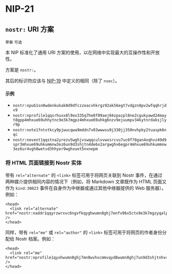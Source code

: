 NIP-21
======

`nostr:` URI 方案
-------------------

`草案` `可选`

本 NIP 标准化了通用 URI 方案的使用，以在网络中实现最大的互操作性和开放性。

方案是 `nostr:`。

其后的标识符应该与 [NIP-19](19.md) 中定义的相同（除了 `nsec`）。

#### 示例

- `nostr:npub1sn0wdenkukak0d9dfczzeacvhkrgz92ak56egt7vdgzn8pv2wfqqhrjdv9`
- `nostr:nprofile1qqsrhuxx8l9ex335q7he0f09aej04zpazpl0ne2cgukyawd24mayt8gpp4mhxue69uhhytnc9e3k7mgpz4mhxue69uhkg6nzv9ejuumpv34kytnrdaksjlyr9p`
- `nostr:note1fntxtkcy9pjwucqwa9mddn7v03wwwsu9j330jj350nvhpky2tuaspk6nqc`
- `nostr:nevent1qqstna2yrezu5wghjvswqqculvvwxsrcvu7uc0f78gan4xqhvz49d9spr3mhxue69uhkummnw3ez6un9d3shjtn4de6x2argwghx6egpr4mhxue69uhkummnw3ez6ur4vgh8wetvd3hhyer9wghxuet5nxnepm`

### 将 HTML 页面链接到 Nostr 实体

带有 `rel="alternate"` 的 `<link>` 标签可用于将网页关联到 Nostr 事件，在通过两种媒介提供相同内容的情况下（例如，将 Markdown 文章既作为 HTML 页面又作为 `kind:30023` 事件在自身作为中继器或通过其他中继器提供的 Web 服务器）。例如：

```
<head>
  <link rel="alternate" href="nostr:naddr1qqyrzwrxvc6ngvfkqyghwumn8ghj7enfv96x5ctx9e3k7mgzyqalp33lewf5vdq847t6te0wvnags0gs0mu72kz8938tn24wlfze6qcyqqq823cph95ag" />
</head>
```

同样，带有 `rel="me"` 或 `rel="author"` 的 `<link>` 标签可用于将网页的作者身份分配给 Nostr 档案。例如：

```
<head>
  <link rel="me" href="nostr:nprofile1qyxhwumn8ghj7mn0wvhxcmmvqyd8wumn8ghj7un9d3shjtnhv4ehgetjde38gcewvdhk6qpq80cvv07tjdrrgpa0j7j7tmnyl2yr6yr7l8j4s3evf6u64th6gkwswpnfsn" />
</head>
```
